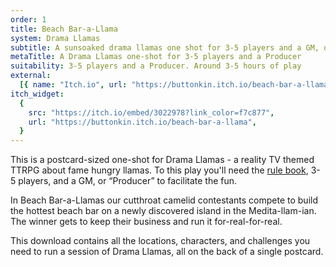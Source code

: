 ```yaml
---
order: 1
title: Beach Bar-a-Llama
system: Drama Llamas
subtitle: A sunsoaked drama llamas one shot for 3-5 players and a GM, or “Producer”
metaTitle: A Drama Llamas one-shot for 3-5 players and a Producer
suitability: 3-5 players and a Producer. Around 3-5 hours of play
external:
  [{ name: "Itch.io", url: "https://buttonkin.itch.io/beach-bar-a-llama" }]
itch_widget:
  {
    src: "https://itch.io/embed/3022978?link_color=f7c877",
    url: "https://buttonkin.itch.io/beach-bar-a-llama",
  }
---
```


<p>
This is a postcard-sized one-shot for Drama Llamas - a reality TV themed TTRPG about fame hungry llamas. To this play you'll need the <a href="/drama-llamas" target="_blank">rule book</a>, 3-5 players, and a GM, or “Producer” to facilitate the fun.
</p><p>
In Beach Bar-a-Llamas our cutthroat camelid contestants compete to build the hottest beach bar on a newly discovered island in the Medita-llam-ian. The winner gets to keep their business and run it for-real-for-real.
</p><p>
This download contains all the locations, characters, and challenges you need to run a session of Drama Llamas, all on the back of a single postcard.
</p>
